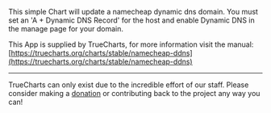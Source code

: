 This simple Chart will update a namecheap dynamic dns domain. You must set an 'A + Dynamic DNS Record' for the host and enable Dynamic DNS in the manage page for your domain. 

This App is supplied by TrueCharts, for more information visit the manual: [https://truecharts.org/charts/stable/namecheap-ddns](https://truecharts.org/charts/stable/namecheap-ddns)

---

TrueCharts can only exist due to the incredible effort of our staff.
Please consider making a [donation](https://truecharts.org/sponsor) or contributing back to the project any way you can!
